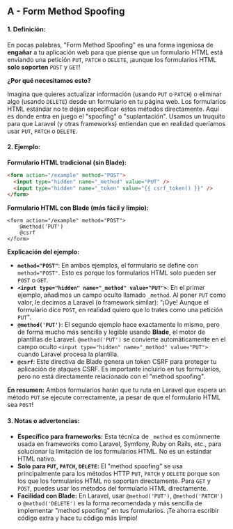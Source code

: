 ## A - Form Method Spoofing

#### 1. **Definición:**

En pocas palabras, "Form Method Spoofing" es una forma ingeniosa de **engañar** a tu aplicación web para que piense que un formulario HTML está enviando una petición `PUT`, `PATCH` o `DELETE`, ¡aunque los formularios HTML **solo soporten** `POST` y `GET`!

**¿Por qué necesitamos esto?**

Imagina que quieres actualizar información (usando `PUT` o `PATCH`) o eliminar algo (usando `DELETE`) desde un formulario en tu página web. Los formularios HTML estándar no te dejan especificar estos métodos directamente. Aquí es donde entra en juego el "spoofing" o "suplantación". Usamos un truquito para que Laravel (y otras frameworks) entiendan que en realidad queríamos usar `PUT`, `PATCH` o `DELETE`.

#### 2. **Ejemplo:**

**Formulario HTML tradicional (sin Blade):**

```html
<form action="/example" method="POST">
  <input type="hidden" name="_method" value="PUT" />
  <input type="hidden" name="_token" value="{{ csrf_token() }}" />
</form>
```

**Formulario HTML con Blade (más fácil y limpio):**

```blade
<form action="/example" method="POST">
    @method('PUT')
    @csrf
</form>
```

**Explicación del ejemplo:**

- **`method="POST"`**: En ambos ejemplos, el formulario se define con `method="POST"`. Esto es porque los formularios HTML solo pueden ser `POST` o `GET`.
- **`<input type="hidden" name="_method" value="PUT">`**: En el primer ejemplo, añadimos un campo oculto llamado `_method`. Al poner `PUT` como valor, le decimos a Laravel (o framework similar): "¡Oye! Aunque el formulario dice `POST`, en realidad quiero que lo trates como una petición `PUT`".
- **`@method('PUT')`**: El segundo ejemplo hace exactamente lo mismo, pero de forma mucho más sencilla y legible usando **Blade**, el motor de plantillas de Laravel. `@method('PUT')` se convierte automáticamente en el campo oculto `<input type="hidden" name="_method" value="PUT">` cuando Laravel procesa la plantilla.
- **`@csrf`**: Este directiva de Blade genera un token CSRF para proteger tu aplicación de ataques CSRF. Es importante incluirlo en tus formularios, pero no está directamente relacionado con el "method spoofing".

**En resumen:** Ambos formularios harán que tu ruta en Laravel que espera un método `PUT` se ejecute correctamente, ¡a pesar de que el formulario HTML sea `POST`!

#### 3. **Notas o advertencias:**

- **Específico para frameworks:** Esta técnica de `_method` es comúnmente usada en frameworks como Laravel, Symfony, Ruby on Rails, etc., para solucionar la limitación de los formularios HTML. No es un estándar HTML nativo.
- **Solo para `PUT`, `PATCH`, `DELETE`:** El "method spoofing" se usa principalmente para los métodos HTTP `PUT`, `PATCH` y `DELETE` porque son los que los formularios HTML no soportan directamente. Para `GET` y `POST`, puedes usar los métodos del formulario HTML directamente.
- **Facilidad con Blade:** En Laravel, usar `@method('PUT')`, `@method('PATCH')` o `@method('DELETE')` es la forma recomendada y más sencilla de implementar "method spoofing" en tus formularios. ¡Te ahorra escribir código extra y hace tu código más limpio!
